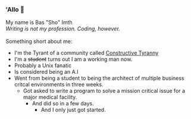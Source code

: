 ### 'Allo 👋

My name is Bas "Sho" Imth  
_Writing is not my profession.
Coding, however._
<br>  
Something short about me:

- I'm the Tyrant of a community called [Constructive Tyranny](https://tyrant.gg)
- I'm a ~~student~~ turns out I am a working man now.
- Probably a Unix fanatic
- Is considered being an A.I
- Went from being a student to being the architect of multiple business critcal environments in three weeks.
  - Got asked to write a program to solve a mission critical issue for a major medical facility.
    - And did so in a few days.  
      - And I only just got started.    
